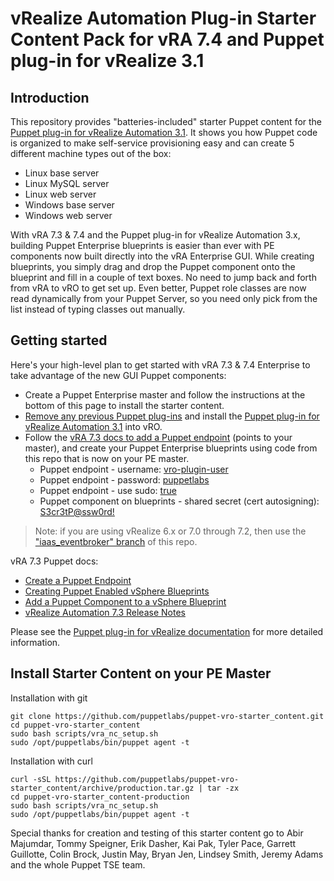 # vRealize Automation Plug-in Starter Content Pack for vRA 7.4 and Puppet plug-in for vRealize 3.1

## Introduction

This repository provides "batteries-included" starter Puppet content for the [Puppet plug-in for vRealize Automation 3.1](https://marketplace.vmware.com/vsx/solutions/puppet-plugin-for-vrealize-automation?ref=filter). It shows you how Puppet code is organized to make self-service provisioning easy and can create 5 different machine types out of the box:
- Linux base server
- Linux MySQL server
- Linux web server
- Windows base server
- Windows web server

With vRA 7.3 & 7.4 and the Puppet plug-in for vRealize Automation 3.x, building Puppet Enterprise blueprints is easier than ever with PE components now built directly into the vRA Enterprise GUI. While creating blueprints, you simply drag and drop the Puppet component onto the blueprint and fill in a couple of text boxes. No need to jump back and forth from vRA to vRO to get set up. Even better, Puppet role classes are now read dynamically from your Puppet Server, so you need only pick from the list instead of typing classes out manually.

## Getting started

Here's your high-level plan to get started with vRA 7.3 & 7.4 Enterprise to take advantage of the new GUI Puppet components:
- Create a Puppet Enterprise master and follow the instructions at the bottom of this page to install the starter content.
- [Remove any previous Puppet plug-ins](https://docs.puppet.com/pe/latest/vro_intro.html#removing-previous-versions-of-the-puppet-plug-in) and install the [Puppet plug-in for vRealize Automation 3.1](https://marketplace.vmware.com/vsx/solutions/puppet-plugin-for-vrealize-automation?ref=filter) into vRO.
- Follow the [vRA 7.3 docs to add a Puppet endpoint](https://docs.vmware.com/en/vRealize-Automation/7.3/com.vmware.vra.prepare.use.doc/GUID-7F7059C8-E80F-42E8-B0AE-32F794C6FC38.html) (points to your master), and create your Puppet Enterprise blueprints using code from this repo that is now on your PE master.
  * Puppet endpoint - username: [vro-plugin-user](https://github.com/puppetlabs/puppet-vro-starter_content/blob/production/modules/vro_plugin_user/manifests/init.pp#L7)
  * Puppet endpoint - password: [puppetlabs](https://github.com/puppetlabs/puppet-vro-starter_content/blob/production/modules/vro_plugin_user/manifests/init.pp#L8-L9)
  * Puppet endpoint - use sudo: [true](https://github.com/puppetlabs/puppet-vro-starter_content/blob/production/modules/vro_plugin_user/templates/vro_sudoer_file.epp)
  * Puppet component on blueprints - shared secret (cert autosigning): [S3cr3tP@ssw0rd!](https://github.com/puppetlabs/puppet-vro-starter_content/blob/production/modules/autosign_example/manifests/init.pp#L1)

> Note: if you are using vRealize 6.x or 7.0 through 7.2, then use the ["iaas_eventbroker" branch](https://github.com/puppetlabs/puppet-vro-starter_content/tree/iaas_eventbroker) of this repo.

vRA 7.3 Puppet docs:
- [Create a Puppet Endpoint](https://docs.vmware.com/en/vRealize-Automation/7.3/com.vmware.vra.prepare.use.doc/GUID-7F7059C8-E80F-42E8-B0AE-32F794C6FC38.html)
- [Creating Puppet Enabled vSphere Blueprints](https://docs.vmware.com/en/vRealize-Automation/7.3/com.vmware.vra.prepare.use.doc/GUID-45BF018B-0C25-489D-89AA-8A7C91E7E9A6.html)
- [Add a Puppet Component to a vSphere Blueprint](https://docs.vmware.com/en/vRealize-Automation/7.3/com.vmware.vra.prepare.use.doc/GUID-BB99F78C-1638-4852-92B7-30348E8EBBA2.html)
- [vRealize Automation 7.3 Release Notes](https://docs.vmware.com/en/vRealize-Automation/7.3/rn/vrealize-automation-73-release-notes.html)

Please see the [Puppet plug-in for vRealize documentation](https://docs.puppet.com/pe/latest/vro_intro.html) for more detailed information.

## Install Starter Content on your PE Master

Installation with git
```
git clone https://github.com/puppetlabs/puppet-vro-starter_content.git
cd puppet-vro-starter_content
sudo bash scripts/vra_nc_setup.sh
sudo /opt/puppetlabs/bin/puppet agent -t
```

Installation with curl
```
curl -sSL https://github.com/puppetlabs/puppet-vro-starter_content/archive/production.tar.gz | tar -zx
cd puppet-vro-starter_content-production
sudo bash scripts/vra_nc_setup.sh
sudo /opt/puppetlabs/bin/puppet agent -t
```

Special thanks for creation and testing of this starter content go to Abir Majumdar, Tommy Speigner, Erik Dasher, Kai Pak, Tyler Pace, Garrett Guillotte, Colin Brock, Justin May, Bryan Jen, Lindsey Smith, Jeremy Adams and the whole Puppet TSE team.
